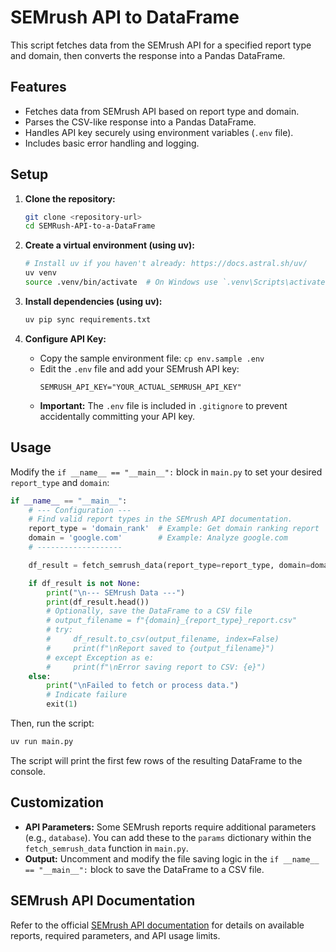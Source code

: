 # SEMrush API to DataFrame

This script fetches data from the SEMrush API for a specified report type and domain, then converts the response into a Pandas DataFrame.

## Features

*   Fetches data from SEMrush API based on report type and domain.
*   Parses the CSV-like response into a Pandas DataFrame.
*   Handles API key securely using environment variables (`.env` file).
*   Includes basic error handling and logging.

## Setup

1.  **Clone the repository:**
    ```bash
    git clone <repository-url>
    cd SEMRush-API-to-a-DataFrame
    ```

2.  **Create a virtual environment (using uv):**
    ```bash
    # Install uv if you haven't already: https://docs.astral.sh/uv/
    uv venv
    source .venv/bin/activate  # On Windows use `.venv\Scripts\activate`
    ```

3.  **Install dependencies (using uv):**
    ```bash
    uv pip sync requirements.txt
    ```

4.  **Configure API Key:**
    *   Copy the sample environment file: `cp env.sample .env`
    *   Edit the `.env` file and add your SEMrush API key:
        ```dotenv
        SEMRUSH_API_KEY="YOUR_ACTUAL_SEMRUSH_API_KEY"
        ```
    *   **Important:** The `.env` file is included in `.gitignore` to prevent accidentally committing your API key.

## Usage

Modify the `if __name__ == "__main__":` block in `main.py` to set your desired `report_type` and `domain`:

```python
if __name__ == "__main__":
    # --- Configuration ---
    # Find valid report types in the SEMrush API documentation.
    report_type = 'domain_rank'  # Example: Get domain ranking report
    domain = 'google.com'        # Example: Analyze google.com
    # -------------------

    df_result = fetch_semrush_data(report_type=report_type, domain=domain)

    if df_result is not None:
        print("\n--- SEMrush Data ---")
        print(df_result.head())
        # Optionally, save the DataFrame to a CSV file
        # output_filename = f"{domain}_{report_type}_report.csv"
        # try:
        #     df_result.to_csv(output_filename, index=False)
        #     print(f"\nReport saved to {output_filename}")
        # except Exception as e:
        #     print(f"\nError saving report to CSV: {e}")
    else:
        print("\nFailed to fetch or process data.")
        # Indicate failure
        exit(1)

```

Then, run the script:

```bash
uv run main.py
```

The script will print the first few rows of the resulting DataFrame to the console.

## Customization

*   **API Parameters:** Some SEMrush reports require additional parameters (e.g., `database`). You can add these to the `params` dictionary within the `fetch_semrush_data` function in `main.py`.
*   **Output:** Uncomment and modify the file saving logic in the `if __name__ == "__main__":` block to save the DataFrame to a CSV file.

## SEMrush API Documentation

Refer to the official [SEMrush API documentation](https://developer.semrush.com/api/basics/introduction/) for details on available reports, required parameters, and API usage limits.
